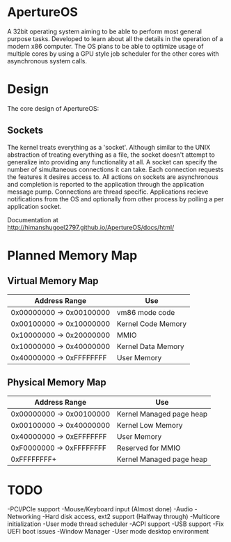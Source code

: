 # ApertureOS
A 32bit operating system aiming to be able to perform most general purpose tasks. Developed to learn about all the details in the operation of a modern x86 computer. The OS plans to be able to optimize usage of multiple cores by using a GPU style job scheduler for the other cores with asynchronous system calls.

# Design
The core design of ApertureOS:

## Sockets
The kernel treats everything as a 'socket'. Although similar to the UNIX abstraction of treating everything as a file, the socket doesn't attempt to generalize into providing any functionality at all. A socket can specify the number of simultaneous connections it can take. Each connection requests the features it desires access to. All actions on sockets are asynchronous and completion is reported to the application through the application message pump. Connections are thread specific. Applications recieve notifications from the OS and optionally from other process by polling a per application socket.

Documentation at http://himanshugoel2797.github.io/ApertureOS/docs/html/

# Planned Memory Map
## Virtual Memory Map

Address Range            | Use
------------------------ | ---------------------
0x00000000 -> 0x00100000 | vm86 mode code
0x00100000 -> 0x10000000 | Kernel Code Memory
0x10000000 -> 0x20000000 | MMIO
0x10000000 -> 0x40000000 | Kernel Data Memory
0x40000000 -> 0xFFFFFFFF | User Memory

## Physical Memory Map

Address Range            | Use
------------------------ | ------------------------
0x00000000 -> 0x00100000 | Kernel Managed page heap
0x00100000 -> 0x40000000 | Kernel Low Memory
0x40000000 -> 0xEFFFFFFF | User Memory
0xF0000000 -> 0xFFFFFFFF | Reserved for MMIO
0xFFFFFFFF+              | Kernel Managed page heap

# TODO
-PCI/PCIe support
-Mouse/Keyboard input (Almost done)
-Audio
-Networking
-Hard disk access, ext2 support (Halfway through)
-Multicore initialization
-User mode thread scheduler
-ACPI support
-USB support
-Fix UEFI boot issues
-Window Manager
-User mode desktop environment

